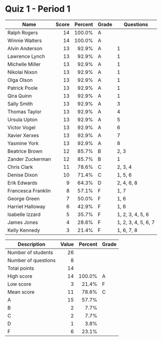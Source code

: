 # Quiz 1 - Period 1

| Name               | Score | Percent | Grade | Questions           |
|--------------------|------:|--------:|-------|---------------------|
| Ralph Rogers       |    14 |  100.0% | A     |                     |
| Winnie Walters     |    14 |  100.0% | A     |                     |
| Alvin Anderson     |    13 |   92.9% | A     | 1                   |
| Lawrence Lynch     |    13 |   92.9% | A     | 1                   |
| Michelle Miller    |    13 |   92.9% | A     | 1                   |
| Nikolai Nixon      |    13 |   92.9% | A     | 1                   |
| Olga Olson         |    13 |   92.9% | A     | 1                   |
| Patrick Poole      |    13 |   92.9% | A     | 1                   |
| Qira Quinn         |    13 |   92.9% | A     | 1                   |
| Sally Smith        |    13 |   92.9% | A     | 3                   |
| Thomas Taylor      |    13 |   92.9% | A     | 4                   |
| Ursula Upton       |    13 |   92.9% | A     | 5                   |
| Victor Vogel       |    13 |   92.9% | A     | 6                   |
| Xavier Xerxes      |    13 |   92.9% | A     | 7                   |
| Yasmine York       |    13 |   92.9% | A     | 8                   |
| Beatrice Brown     |    12 |   85.7% | B     | 2, 3                |
| Zander Zuckerman   |    12 |   85.7% | B     | 1                   |
| Chris Clark        |    11 |   78.6% | C     | 2, 3, 4             |
| Denise Dixon       |    10 |   71.4% | C     | 1, 5, 6             |
| Erik Edwards       |     9 |   64.3% | D     | 2, 4, 6, 8          |
| Francesca Franklin |     8 |   57.1% | F     | 1, 7                |
| George Green       |     7 |   50.0% | F     | 1, 6                |
| Harriet Halloway   |     6 |   42.9% | F     | 1, 6                |
| Isabelle Izzard    |     5 |   35.7% | F     | 1, 2, 3, 4, 5, 6    |
| James Jones        |     4 |   28.6% | F     | 1, 2, 3, 4, 5, 6, 7 |
| Kelly Kennedy      |     3 |   21.4% | F     | 1, 6, 7, 8          |

| Description         | Value | Percent | Grade |
|---------------------|------:|--------:|-------|
| Number of students  |    26 |         |       |
| Number of questions |     8 |         |       |
| Total points        |    14 |         |       |
| High score          |    14 |  100.0% | A     |
| Low score           |     3 |   21.4% | F     |
| Mean score          |    11 |   78.6% | C     |
| A                   |    15 |   57.7% |       |
| B                   |     2 |    7.7% |       |
| C                   |     2 |    7.7% |       |
| D                   |     1 |    3.8% |       |
| F                   |     6 |   23.1% |       |

